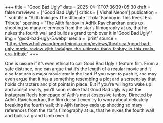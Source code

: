 +++
title = "Good Bad Ugly"
date = 2025-04-11T07:36:39+05:30
draft = false
mreviews = ["Good Bad Ugly"]
critics = ['Vishal Menon']
publication = ''
subtitle = "Ajith Indulges The Ultimate 'Thala' Fanboy in This Reels’ Era Tribute"
opening = "The Ajith fanboy in Adhik Ravichandran ends up shooting so many references from the star's filmography at us, that he nukes the fourth wall and builds a grand tomb over it in 'Good Bad Ugly'"
img = 'good-bad-ugly-5.webp'
media = 'print'
source = "https://www.hollywoodreporterindia.com/reviews/theatrical/good-bad-ugly-movie-review-ajith-indulges-the-ultimate-thala-fanboy-in-this-reels-era-tribute"
+++

One is unsure if it’s even ethical to call Good Bad Ugly a feature film. From a safe distance, one can argue that it’s the length of a regular movie and it also features a major movie star in the lead. If you want to push it, one may even argue that it has a something resembling a plot and a screenplay that holds characters and plot points in place. But if you’re willing to wake up and accept reality, you’ll soon realise that Good Bad Ugly is just the Instagram Reels homepage of Ajith’s most obsessive fanboy. Directed by Adhik Ravichandran, the film doesn’t even try to worry about delicately breaking the fourth wall; this Ajith fanboy ends up shooting so many references from the star's filmography at us, that he nukes the fourth wall and builds a grand tomb over it.
